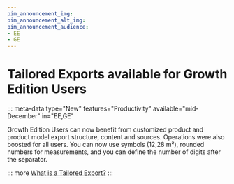 ```yaml
---
pim_announcement_img:
pim_announcement_alt_img:
pim_announcement_audience:
- EE
- GE
---
```


# Tailored Exports available for Growth Edition Users
::: meta-data type="New" features="Productivity" available="mid-December" in="EE,GE"

Growth Edition Users can now benefit from customized product and product model export structure, content and sources.
Operations were also boosted for all users. You can now use symbols (12,28 m²), rounded numbers for measurements, and you can define the number of digits after the separator.


::: more
[What is a Tailored Export?](../articles/tailored-export.html)
:::
